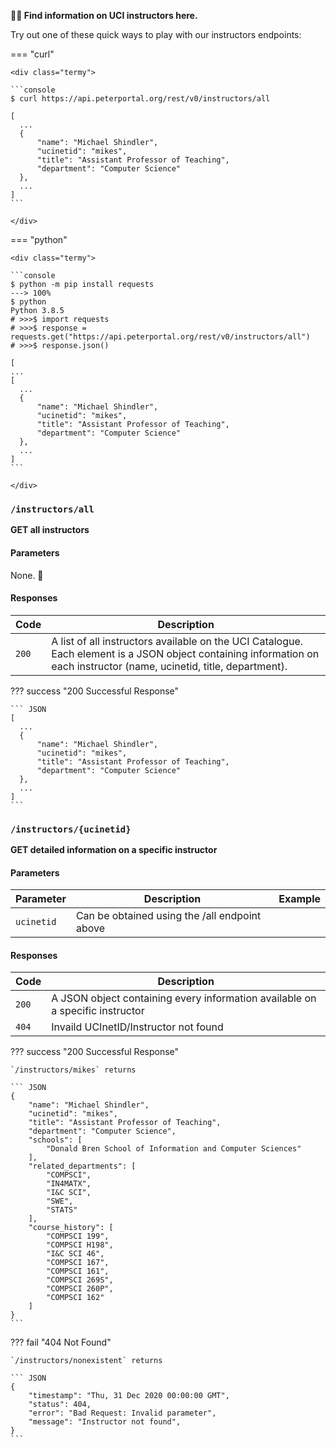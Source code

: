 **👩‍🏫 Find information on UCI instructors here.**

Try out one of these quick ways to play with our instructors endpoints:

=== "curl"

    <div class="termy">

    ```console
    $ curl https://api.peterportal.org/rest/v0/instructors/all

    [
      ...
      {
          "name": "Michael Shindler",
          "ucinetid": "mikes",
          "title": "Assistant Professor of Teaching",
          "department": "Computer Science"
      },
      ...
    ]
    ```

    </div>

=== "python"

    <div class="termy">

    ```console
    $ python -m pip install requests
    ---> 100%
    $ python
    Python 3.8.5
    # >>>$ import requests
    # >>>$ response = requests.get("https://api.peterportal.org/rest/v0/instructors/all")
    # >>>$ response.json()

    [
    ...
    [
      ...
      {
          "name": "Michael Shindler",
          "ucinetid": "mikes",
          "title": "Assistant Professor of Teaching",
          "department": "Computer Science"
      },
      ...
    ]
    ```

    </div>

### `/instructors/all`

**GET all instructors**

#### Parameters

None. 💃

#### Responses

| Code  | Description                                                                                                                                                            |
| ----- | ---------------------------------------------------------------------------------------------------------------------------------------------------------------------- |
| `200` | A list of all instructors available on the UCI Catalogue. Each element is a JSON object containing information on each instructor (name, ucinetid, title, department). |

??? success "200 Successful Response"

    ``` JSON
    [
      ...
      {
          "name": "Michael Shindler",
          "ucinetid": "mikes",
          "title": "Assistant Professor of Teaching",
          "department": "Computer Science"
      },
      ...
    ]
    ```

### `/instructors/{ucinetid}`

**GET detailed information on a specific instructor**

#### Parameters

| Parameter  | Description                                   | Example |
| ---------- | --------------------------------------------- | ------- |
| `ucinetid` | Can be obtained using the /all endpoint above |         |

#### Responses

| Code  | Description                                                                   |
| ----- | ----------------------------------------------------------------------------- |
| `200` | A JSON object containing every information available on a specific instructor |
| `404` | Invaild UCInetID/Instructor not found                                         |

??? success "200 Successful Response"

    `/instructors/mikes` returns

    ``` JSON
    {
        "name": "Michael Shindler",
        "ucinetid": "mikes",
        "title": "Assistant Professor of Teaching",
        "department": "Computer Science",
        "schools": [
            "Donald Bren School of Information and Computer Sciences"
        ],
        "related_departments": [
            "COMPSCI",
            "IN4MATX",
            "I&C SCI",
            "SWE",
            "STATS"
        ],
        "course_history": [
            "COMPSCI 199",
            "COMPSCI H198",
            "I&C SCI 46",
            "COMPSCI 167",
            "COMPSCI 161",
            "COMPSCI 269S",
            "COMPSCI 260P",
            "COMPSCI 162"
        ]
    }
    ```

??? fail "404 Not Found"

    `/instructors/nonexistent` returns

    ``` JSON
    {
        "timestamp": "Thu, 31 Dec 2020 00:00:00 GMT",
        "status": 404,
        "error": "Bad Request: Invalid parameter",
        "message": "Instructor not found",
    }
    ```
